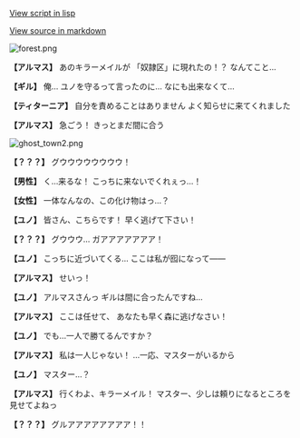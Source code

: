 [View script in lisp](../scripts/100204041.txt)

[View source in markdown](100204041.md)

![forest.png](../images/backgrounds/forest.png)

**【アルマス】**
あのキラーメイルが
「奴隷区」に現れたの！？
なんてこと…

**【ギル】**
俺…
ユノを守るって言ったのに…
なにも出来なくて…

**【ティターニア】**
自分を責めることはありません
よく知らせに来てくれました

**【アルマス】**
急ごう！
きっとまだ間に合う

![ghost_town2.png](../images/backgrounds/ghost_town2.png)

**【？？？】**
グウウウウウウウウ！

**【男性】**
く…来るな！
こっちに来ないでくれぇっ…！

**【女性】**
一体なんなの、この化け物はっ…？

**【ユノ】**
皆さん、こちらです！
早く逃げて下さい！

**【？？？】**
グウウウ…
ガアアアアアアア！

**【ユノ】**
こっちに近づいてくる…
ここは私が囮になって――

**【アルマス】**
せいっ！

**【ユノ】**
アルマスさんっ
ギルは間に合ったんですね…

**【アルマス】**
ここは任せて、
あなたも早く森に逃げなさい！

**【ユノ】**
でも…一人で勝てるんですか？

**【アルマス】**
私は一人じゃない！
…一応、マスターがいるから

**【ユノ】**
マスター…？

**【アルマス】**
行くわよ、キラーメイル！
マスター、少しは頼りになるところを
見せてよねっ

**【？？？】**
グルアアアアアアアア！！
